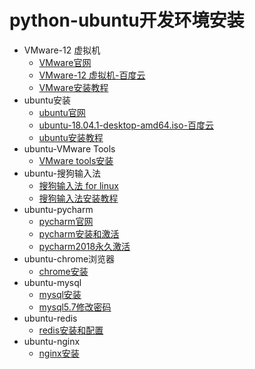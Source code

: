 # python-ubuntu开发环境安装
- VMware-12 虚拟机
    - [VMware官网](https://www.vmware.com/cn.html)
    - [VMware-12 虚拟机-百度云](https://pan.baidu.com/s/1agWjD-MtBeoirIwbHCtU_g)
    - [VMware安装教程](https://blog.csdn.net/qq_40950957/article/details/80467513)  
- ubuntu安装
    - [ubuntu官网](https://www.ubuntu.com/download/desktop)
    - [ubuntu-18.04.1-desktop-amd64.iso-百度云](https://pan.baidu.com/s/1rwlGCtsnh-JXm3QI5yGWLg)
    - [ubuntu安装教程](https://blog.csdn.net/stpeace/article/details/78598333)
- ubuntu-VMware Tools
    - [VMware tools安装](https://blog.csdn.net/luckypython/article/details/77917898)
- ubuntu-搜狗输入法
    - [搜狗输入法 for linux](https://pinyin.sogou.com/linux/)
    - [搜狗输入法安装教程](https://blog.csdn.net/areigninhell/article/details/79696751)
- ubuntu-pycharm
    - [pycharm官网](http://www.jetbrains.com/pycharm/)
    - [pycharm安装和激活](https://blog.csdn.net/pdcfighting/article/details/80297499)
    - [pycharm2018永久激活](https://blog.csdn.net/qq_23587541/article/details/82799471)
- ubuntu-chrome浏览器
    - [chrome安装](https://jingyan.baidu.com/article/335530da98061b19cb41c31d.html)
- ubuntu-mysql
    - [mysql安装](https://www.cnblogs.com/zhuyp1015/p/3561470.html)
    - [mysql5.7修改密码](https://www.cnblogs.com/super-zhangkun/p/9435974.html)
- ubuntu-redis
    - [redis安装和配置](https://github.com/yuanwenq/dailyfresh/blob/master/configurationFile/redisDownload.md)
- ubuntu-nginx
    - [nginx安装](https://www.cnblogs.com/piscesLoveCc/p/5794926.html)
